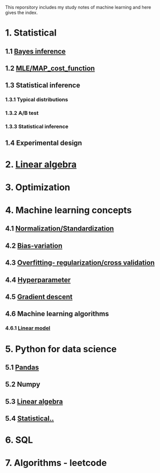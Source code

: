 This reporsitory includes my study notes of machine learning and here gives the index.

# 1. Statistical
## 1.1 [Bayes inference](https://github.com/yz599/2020_2/blob/master/2020/Notes_concepts/1_1_Bayes_inference.md)
## 1.2 [MLE/MAP_cost_function](https://github.com/yz599/2020_2/blob/master/2020/Notes_concepts/1_2_Entropy_map_mle.md)
## 1.3 Statistical inference
### 1.3.1 Typical distributions
### 1.3.2 A/B test
### 1.3.3 Statistical inference
## 1.4 Experimental design
# 2. [Linear algebra](https://github.com/yz599/2020_2/blob/master/2020/Notes_concepts/2_Linear_Algebra.md)
# 3. Optimization
# 4. Machine learning concepts
## 4.1 [Normalization/Standardization](https://github.com/yz599/2020_2/blob/master/2020/Notes_concepts/4_1_Normalization.md)
## 4.2 [Bias-variation](https://github.com/yz599/2020_2/blob/master/2020/Notes_concepts/4_2_3_Overfitting.md)
## 4.3 [Overfitting- regularization/cross validation](https://github.com/yz599/2020_2/blob/master/2020/Notes_concepts/4_2_3_Overfitting.md)
## 4.4 [Hyperparameter](https://github.com/yz599/2020_2/blob/master/2020/Notes_concepts/4_4_Hyperparameter.md)
## 4.5 [Gradient descent](https://github.com/yz599/2020_2/blob/master/2020/Notes_concepts/4_5_Gradient_descent.md)
## 4.6 Machine learning algorithms
### 4.6.1 [Linear model](https://github.com/yz599/2020_2/tree/master/2020/Notes_concepts/Linear%20model)
# 5. Python for data science
## 5.1 [Pandas](https://github.com/yz599/2020_2/tree/master/2020/Python/Pandas)
## 5.2 Numpy
## 5.3 [Linear algebra](https://github.com/yz599/2020_2/blob/master/2020/Python/linear_algebra.ipynb)
## 5.4 [Statistical..](https://github.com/yz599/2020_2/blob/master/2020/Notes_concepts/1_Statistical.md)

# 6. SQL
# 7. Algorithms - leetcode